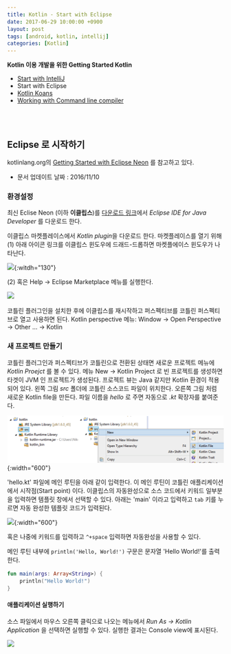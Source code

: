 ```yaml
---
title: Kotlin - Start with Eclipse
date: 2017-06-29 10:00:00 +0900
layout: post
tags: [android, kotlin, intellij]
categories: [Kotlin]
---
```



**Kotlin 이용 개발을 위한 Getting Started Kotlin**

 - [Start with IntelliJ](/kotlin/2017/06/28/tutorial-start-with-intellij.html)
 - Start with Eclipse
 - [Kotlin Koans](/kotlin/2017/06/29/tutorial-koans.html)
 - [Working with Command line compiler](/kotlin/2017/06/28/tutorial-commandline-tools.html)

<br/>
<br/>


## Eclipse 로 시작하기

kotlinlang.org의 [Getting Started with Eclipse Neon](https://kotlinlang.org/docs/tutorials/getting-started-eclipse.html) 를 참고하고 있다.
 - 문서 업데이트 날짜 : 2016/11/10



### 환경설정

최신 Eclise Neon (이하 **이클립스**)를 [다운로드 링크](https://www.eclipse.org/downloads/)에서 *Eclipse IDE for Java Developer* 를 다운로드 한다.

이클립스 마켓플레이스에서 *Kotlin plugin*을 다운로드 한다. 마켓플레이스를 열기 위해 
(1) 아래 아이콘 링크를 이클립스 윈도우에 드래드-드롭하면 마켓플에이스 윈도우가 나타난다.

[![](http://marketplace.eclipse.org/sites/all/themes/solstice/public/images/marketplace/btn-install.png)](http://marketplace.eclipse.org/sites/all/themes/solstice/public/images/marketplace/btn-install.png){:witdh="130"}


(2) 혹은 Help -> Eclipse Marketplace 메뉴를 실행한다.

![](https://kotlinlang.org/assets/images/tutorials/getting-started-eclipse/marketplace.png)

코틀린 플러그인을 설치한 후에 이클립스를 재시작하고 퍼스펙티브를 코틀린 퍼스펙티브로 열고 사용하면 된다.
Kotlin perspective 메뉴: Window -> Open Perspective -> Other ... -> Kotlin


### 새 프로젝트 만들기

코틀린 플러그인과 퍼스펙티브가 코틀린으로 전환된 상태면 새로운 프로젝트 메뉴에 *Kotlin Proejct* 를 볼 수 있다. 메뉴 New -> Kotlin Project 로 빈 프로젝트를 생성하면 타겟이 JVM 인 프로젝트가 생성된다. 프로젝트 뷰는 Java 같지만 Kotlin 환경이 적용되어 있다.
왼쪽 그림 *src* 폴더에 코틀린 소스코드 파일이 위치한다. 오른쪽 그림 처럼 새로운 Kotlin file을 만든다. 파일 이름을 *hello* 로 주면 자동으로 *.kt* 확장자를 붙여준다.

![New Kotlin file](/images/kotlin/eclipse-new-prj-02.png){:width="600"}

'hello.kt' 파일에 메인 루틴을 아래 같이 입력한다. 이 메인 루틴이 코틀린 애플리케이션에서 시작점(Start point) 이다. 이클립스의 자동완성으로 소스 코드에서 키워드 일부분을 입력하면 템플릿 창에서 선택할 수 있다. 아래는 'main' 이라고 입력하고 `tab` 키를 누르면 자동 완성한 템플릿 코드가 입력된다.

![](https://kotlinlang.org/assets/images/tutorials/getting-started-eclipse/main.png){:width="600"}

혹은 나중에 키워드를 입력하고 `^+space` 입력하면 자동완성을 사용할 수 있다. 


메인 루틴 내부에 `println('Hello, World!')` 구문은 문자열 'Hello World!'를 출력한다.

```kotlin
fun main(args: Array<String>) {
    println("Hello World!")
}
```

#### 애플리케이션 실행하기

소스 파일에서 마우스 오른쪽 클릭으로 나오는 메뉴에서 *Run As -> Kotlin Application* 을 선택하면 실행할 수 있다. 실행한 결과는 Console view에 표시된다. 

![](https://kotlinlang.org/assets/images/tutorials/getting-started-eclipse/output.png)


